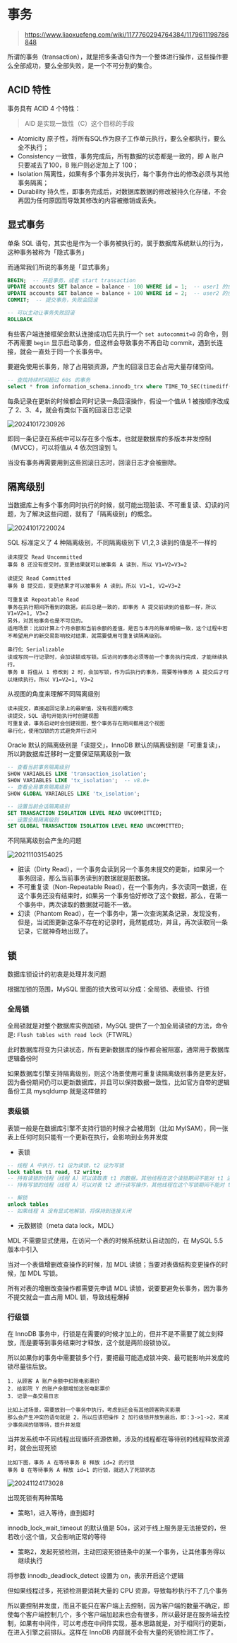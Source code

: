 # 事务

> <https://www.liaoxuefeng.com/wiki/1177760294764384/1179611198786848>

所谓的事务（transaction），就是把多条语句作为一个整体进行操作，这些操作要么全部成功，要么全部失败，是一个不可分割的集合。

## ACID 特性

事务具有 ACID 4 个特性：

> AID 是实现一致性（C）这个目标的手段

- Atomicity 原子性，将所有SQL作为原子工作单元执行，要么全都执行，要么全不执行；
- Consistency 一致性，事务完成后，所有数据的状态都是一致的，即 A 账户只要减去了100，B 账户则必定加上了 100；
- Isolation 隔离性，如果有多个事务并发执行，每个事务作出的修改必须与其他事务隔离；
- Durability 持久性，即事务完成后，对数据库数据的修改被持久化存储，不会再因为任何原因而导致其修改的内容被撤销或丢失。

## 显式事务

单条 SQL 语句，其实也是作为一个事务被执行的，属于数据库系统默认的行为，这种事务被称为「隐式事务」

而通常我们所说的事务是「显式事务」

```sql
BEGIN;  -- 开启事务，或者 start transaction
UPDATE accounts SET balance = balance - 100 WHERE id = 1;  -- user1 的余额 -100
UPDATE accounts SET balance = balance + 100 WHERE id = 2;  -- user2 的余额 +100
COMMIT;  -- 提交事务，失败会回滚

-- 可以主动让事务失败回滚
ROLLBACK
```

有些客户端连接框架会默认连接成功后先执行一个 `set autocommit=0` 的命令，则不再需要 `begin` 显示启动事务，但这样会导致事务不再自动 commit，遇到长连接，就会一直处于同一个长事务中。

要避免使用长事务，除了占用锁资源，产生的回滚日志会占用大量存储空间。

```sql
-- 查找持续时间超过 60s 的事务
select * from information_schema.innodb_trx where TIME_TO_SEC(timediff(now(),trx_started))>60
```

每条记录在更新的时候都会同时记录一条回滚操作，假设一个值从 1 被按顺序改成了 2、3、4，就会有类似下面的回滚日志记录

![20241017230926](https://image.zuoright.com/20241017230926.png)

即同一条记录在系统中可以存在多个版本，也就是数据库的多版本并发控制（MVCC），可以将值从 4 依次回滚到 1。

当没有事务再需要用到这些回滚日志时，回滚日志才会被删除。

## 隔离级别

当数据库上有多个事务同时执行的时候，就可能出现脏读、不可重复读、幻读的问题，为了解决这些问题，就有了「隔离级别」的概念。

![20241017220024](https://image.zuoright.com/20241017220024.png)

SQL 标准定义了 4 种隔离级别，不同隔离级别下 V1,2,3 读到的值是不一样的

```text
读未提交 Read Uncommitted
事务 B 还没有提交时，变更结果就可以被事务 A 读到，所以 V1=V2=V3=2

读提交 Read Committed
事务 B 提交后，变更结果才可以被事务 A 读到，所以 V1=1, V2=V3=2

可重复读 Repeatable Read
事务在执行期间所看到的数据，前后总是一致的，即事务 A 提交前读到的值都一样，所以 V1=V2=1, V3=2
另外，对其他事务也是不可见的。
适用场景：比如计算上个月余额和当前余额的差值，是否与本月的账单明细一致，这个过程中若不希望用户的新交易影响校对结果，就需要使用可重复读隔离级别。

串行化 Serializable
读或写同一行记录时，会加读锁或写锁。后访问的事务必须等前一个事务执行完成，才能继续执行。
事务 B 将值从 1 修改到 2 时，会加写锁，作为后执行的事务，需要等待事务 A 提交后才可以继续执行。所以 V1=V2=1, V3=2
```

从视图的角度来理解不同隔离级别

```text
读未提交，直接返回记录上的最新值，没有视图的概念
读提交，SQL 语句开始执行时创建视图
可重复读，事务启动时会创建视图，整个事务存在期间都用这个视图
串行化，使用加锁的方式避免并行访问
```

Oracle 默认的隔离级别是「读提交」，InnoDB 默认的隔离级别是「可重复读」，所以跨数据库迁移时一定要保证隔离级别一致

```sql
-- 查看当前事务隔离级别
SHOW VARIABLES LIKE 'transaction_isolation';
SHOW VARIABLES LIKE 'tx_isolation';  -- v8.0+
-- 查看全局事务隔离级别
SHOW GLOBAL VARIABLES LIKE 'tx_isolation';

-- 设置当前会话隔离级别
SET TRANSACTION ISOLATION LEVEL READ UNCOMMITTED;
-- 设置全局隔离级别
SET GLOBAL TRANSACTION ISOLATION LEVEL READ UNCOMMITTED;
```

不同隔离级别会产生的问题

![20211103154025](https://image.zuoright.com/20211103154025.png)

- 脏读（Dirty Read），一个事务会读到另一个事务未提交的更新，如果另一个事务回滚，那么当前事务读到的数据就是脏数据。
- 不可重复读（Non-Repeatable Read），在一个事务内，多次读同一数据，在这个事务还没有结束时，如果另一个事务恰好修改了这个数据，那么，在第一个事务中，两次读取的数据就可能不一致。
- 幻读（Phantom Read），在一个事务中，第一次查询某条记录，发现没有，但是，当试图更新这条不存在的记录时，竟然能成功，并且，再次读取同一条记录，它就神奇地出现了。

## 锁

数据库锁设计的初衷是处理并发问题

根据加锁的范围，MySQL 里面的锁大致可以分成：全局锁、表级锁、行锁

### 全局锁

全局锁就是对整个数据库实例加锁，MySQL 提供了一个加全局读锁的方法，命令是: `Flush tables with read lock`（FTWRL）

此时数据库将变为只读状态，所有更新数据库的操作都会被阻塞，通常用于数据库逻辑备份时

如果数据库引擎支持隔离级别，则这个场景使用可重复读隔离级别事务是更友好，因为备份期间仍可以更新数据库，并且可以保持数据一致性，比如官方自带的逻辑备份工具 mysqldump 就是这样做的

### 表级锁

表锁一般是在数据库引擎不支持行锁的时候才会被用到（比如 MyISAM），同一张表上任何时刻只能有一个更新在执行，会影响到业务并发度

- 表锁

```sql
-- 线程 A 中执行，t1 设为读锁，t2 设为写锁
lock tables t1 read, t2 write;
-- 持有读锁的线程（线程 A）可以读取表 t1 的数据，其他线程在这个读锁期间不能对 t1 进行写入操作，但可以读取
-- 持有写锁的线程（线程 A）可以对表 t2 进行读写操作，其他线程在这个写锁期间不能对 t2 进行任何操作，包括读取和写入

-- 解锁
unlock tables
-- 如果线程 A 没有显式地解锁，将保持到连接关闭
```

- 元数据锁（meta data lock，MDL）

MDL 不需要显式使用，在访问一个表的时候系统默认自动加的，在 MySQL 5.5 版本中引入

当对一个表做增删改查操作的时候，加 MDL 读锁；当要对表做结构变更操作的时候，加 MDL 写锁。

所有对表的增删改查操作都需要先申请 MDL 读锁，说要要避免长事务，因为事务不提交就会一直占用 MDL 锁，导致线程爆掉

### 行级锁

在 InnoDB 事务中，行锁是在需要的时候才加上的，但并不是不需要了就立刻释放，而是要等到事务结束时才释放，这个就是两阶段锁协议。

所以如果你的事务中需要锁多个行，要把最可能造成锁冲突、最可能影响并发度的锁尽量往后放。

```text
1. 从顾客 A 账户余额中扣除电影票价
2. 给影院 Y 的账户余额增加这张电影票价
3. 记录一条交易日志

比如上述场景，需要放到一个事务中执行，考虑到还会有其他顾客购买影票
那么会产生冲突的语句就是 2，所以应该把操作 2 加行级锁并放到最后，即：3->1->2，来减少事务间的锁等待，提升并发度
```

当并发系统中不同线程出现循环资源依赖，涉及的线程都在等待别的线程释放资源时，就会出现死锁

```text
比如下图，事务 A 在等待事务 B 释放 id=2 的行锁
事务 B 在等待事务 A 释放 id=1 的行锁，就进入了死锁状态
```

![20241124173028](https://image.zuoright.com/20241124173028.png)

出现死锁有两种策略

- 策略1，进入等待，直到超时

innodb_lock_wait_timeout 的默认值是 50s，这对于线上服务是无法接受的，但若改小这个值，又会影响正常的等待

- 策略2，发起死锁检测，主动回滚死锁链条中的某一个事务，让其他事务得以继续执行

将参数 innodb_deadlock_detect 设置为 on，表示开启这个逻辑

但如果线程过多，死锁检测要消耗大量的 CPU 资源，导致每秒执行不了几个事务

所以要控制并发度，而且不能只在客户端上去控制，因为客户端的数量不确定，即使每个客户端控制几个，多个客户端加起来也会有很多，所以最好是在服务端去控制，如果有中间件，可以考虑在中间件实现，基本思路就是，对于相同行的更新，在进入引擎之前排队。这样在 InnoDB 内部就不会有大量的死锁检测工作了。
